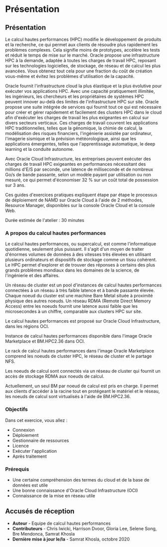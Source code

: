 # Présentation

## Présentation

Le calcul hautes performances (HPC) modifie le développement de produits et la recherche, ce qui permet aux clients de résoudre plus rapidement les problèmes complexes. Cela signifie moins de prototypes, accélère les tests et réduit le temps de mise sur le marché. Oracle propose une infrastructure HPC à la demande, adaptée à toutes les charges de travail HPC, reposant sur les technologies logicielles, de stockage, de réseau et de calcul les plus avancées. Vous obtenez tout cela pour une fraction du coût de création vous-même et évitez les problèmes d'utilisation de la capacité.

Oracle fournit l'infrastructure cloud la plus élastique et la plus évolutive pour exécuter vos applications HPC. Avec une capacité pratiquement illimitée, les ingénieurs, les chercheurs et les propriétaires de systèmes HPC peuvent innover au-delà des limites de l'infrastructure HPC sur site. Oracle propose une suite intégrée de services qui fournit tout ce qui est nécessaire pour créer et gérer rapidement et facilement des clusters HPC dans le cloud afin d'exécuter les charges de travail les plus exigeantes en calcul sur divers secteurs verticaux. Ces charges de travail couvrent les applications HPC traditionnelles, telles que la génomique, la chimie de calcul, la modélisation des risques financiers, l'ingénierie assistée par ordinateur, l'imagerie sismique et la prévision météorologique, ainsi que les applications émergentes, telles que l'apprentissage automatique, le deep learning et la conduite autonome.

Avec Oracle Cloud Infrastructure, les entreprises peuvent exécuter des charges de travail HPC exigeantes en performances nécessitant des millions d'E/S par seconde, une latence de milliseconde et de nombreux Go/s de bande passante, selon un modèle payant par utilisation ou non mesuré, ce qui permet d'économiser 32 % sur un coût total de possession sur 3 ans.

Ces guides d'exercices pratiques expliquent étape par étape le processus de déploiement de NAMD sur Oracle Cloud à l'aide de 2 méthodes, Resource Manager, disponibles sur la console Oracle Cloud et la console Web.

Durée estimée de l'atelier : 30 minutes

### A propos du calcul hautes performances

Le calcul hautes performances, ou supercalcul, est comme l'informatique quotidienne, seulement plus puissant. Il s'agit d'un moyen de traiter d'énormes volumes de données à des vitesses très élevées en utilisant plusieurs ordinateurs et dispositifs de stockage comme un tissu cohérent. Le HPC permet d'explorer et de trouver des réponses à certains des plus grands problèmes mondiaux dans les domaines de la science, de l'ingénierie et des affaires.

Un réseau de cluster est un pool d'instances de calcul hautes performances connectées à un réseau à très faible latence et à bande passante élevée. Chaque noeud du cluster est une machine Bare Metal située à proximité physique des autres noeuds. Un réseau RDMA (Remote Direct Memory Access) entre les noeuds fournit une latence aussi faible que les microsecondes à un chiffre, comparable aux clusters HPC sur site.

Le calcul hautes performances est proposé sur Oracle Cloud Infrastructure, dans les régions OCI.

Instance de calcul hautes performances disponible dans l'image Oracle Marketplace et BM.HPC2.36 dans OCI.

Le rack de calcul hautes performances dans l'image Oracle Marketplace comprend les noeuds de cluster HPC, le réseau de cluster et le partage NFS.

Les noeuds de calcul sont connectés via un réseau de cluster qui fournit un accès de stockage RDMA aux noeuds de calcul.

Actuellement, un seul BM par noeud de calcul est pris en charge. Il permet aux clients d'accéder à la racine tout en protégeant le matériel et le réseau, les noeuds de calcul sont virtualisés à l'aide de BM.HPC2.36.

### Objectifs

Dans cet exercice, vous allez :

*   Connexion
*   Déploiement
*   Gestionnaire de ressources
*   Licence
*   Exécuter l'application
*   Après traitement

### Prérequis

*   Une certaine compréhension des termes du cloud et de la base de données est utile
*   Une bonne connaissance d'Oracle Cloud Infrastructure (OCI)
*   Connaissance de la mise en réseau utile

## Accusés de réception

*   **Auteur** - Equipe de calcul hautes performances
*   **Contributeurs** - Chris Iwicki, Harrison Dvoor, Gloria Lee, Selene Song, Bre Mendonca, Samrat Khosla
*   **Dernière mise à jour le/la** - Samrat Khosla, octobre 2020